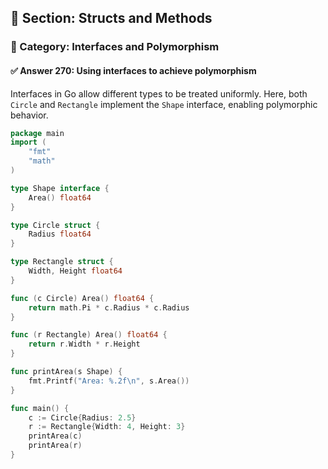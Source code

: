## 📘 Section: Structs and Methods  
### 🔹 Category: Interfaces and Polymorphism  
#### ✅ Answer 270: Using interfaces to achieve polymorphism

Interfaces in Go allow different types to be treated uniformly. Here, both `Circle` and `Rectangle` implement the `Shape` interface, enabling polymorphic behavior.

```go
package main
import (
    "fmt"
    "math"
)

type Shape interface {
    Area() float64
}

type Circle struct {
    Radius float64
}

type Rectangle struct {
    Width, Height float64
}

func (c Circle) Area() float64 {
    return math.Pi * c.Radius * c.Radius
}

func (r Rectangle) Area() float64 {
    return r.Width * r.Height
}

func printArea(s Shape) {
    fmt.Printf("Area: %.2f\n", s.Area())
}

func main() {
    c := Circle{Radius: 2.5}
    r := Rectangle{Width: 4, Height: 3}
    printArea(c)
    printArea(r)
}
```
